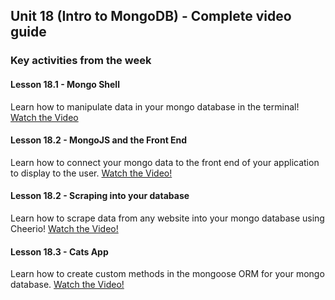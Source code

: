 ## Unit 18 (Intro to MongoDB) - Complete video guide

### Key activities from the week

#### Lesson 18.1 - Mongo Shell

Learn how to manipulate data in your mongo database in the terminal!
[Watch the Video](https://www.youtube.com/watch?v=Ci1bui7w75k)

#### Lesson 18.2 - MongoJS and the Front End

Learn how to connect your mongo data to the front end of your application to display to the user.
[Watch the Video!](https://www.youtube.com/watch?v=VFv8J8WbvZM)

#### Lesson 18.2 - Scraping into your database

Learn how to scrape data from any website into your mongo database using Cheerio!
[Watch the Video!](https://www.youtube.com/watch?v=7dTBxMlEVgc)

#### Lesson 18.3 - Cats App

Learn how to create custom methods in the mongoose ORM for your mongo database.
[Watch the Video!](https://www.youtube.com/watch?v=kI4S4Qw1M5Y)

 

 
